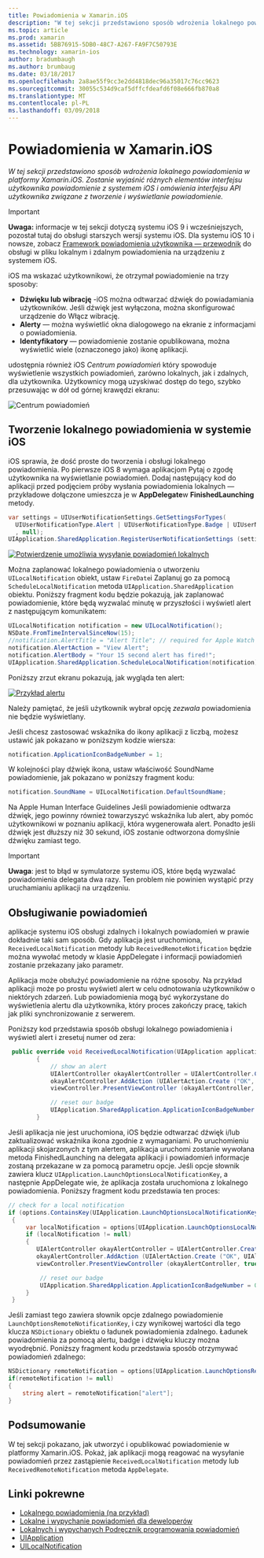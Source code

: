 ```yaml
---
title: Powiadomienia w Xamarin.iOS
description: "W tej sekcji przedstawiono sposób wdrożenia lokalnego powiadomienia w platformy Xamarin.iOS. Zostanie wyjaśnić różnych elementów interfejsu użytkownika powiadomienie z systemem iOS i omówienia interfejsu API użytkownika związane z tworzenie i wyświetlanie powiadomienie."
ms.topic: article
ms.prod: xamarin
ms.assetid: 5BB76915-5DB0-48C7-A267-FA9F7C50793E
ms.technology: xamarin-ios
author: bradumbaugh
ms.author: brumbaug
ms.date: 03/18/2017
ms.openlocfilehash: 2a8ae55f9cc3e2dd4818dec96a35017c76cc9623
ms.sourcegitcommit: 30055c534d9caf5dffcfdeafd6f08e666fb870a8
ms.translationtype: MT
ms.contentlocale: pl-PL
ms.lasthandoff: 03/09/2018
---
```

# <a name="notifications-in-xamarinios"></a>Powiadomienia w Xamarin.iOS

_W tej sekcji przedstawiono sposób wdrożenia lokalnego powiadomienia w platformy Xamarin.iOS. Zostanie wyjaśnić różnych elementów interfejsu użytkownika powiadomienie z systemem iOS i omówienia interfejsu API użytkownika związane z tworzenie i wyświetlanie powiadomienie._

> [!IMPORTANT]
> **Uwaga:** informacje w tej sekcji dotyczą systemu iOS 9 i wcześniejszych, pozostał tutaj do obsługi starszych wersji systemu iOS. Dla systemu iOS 10 i nowsze, zobacz [Framework powiadomienia użytkownika — przewodnik](~/ios/platform/user-notifications/index.md) do obsługi w pliku lokalnym i zdalnym powiadomienia na urządzeniu z systemem iOS.

iOS ma wskazać użytkownikowi, że otrzymał powiadomienie na trzy sposoby:

-  **Dźwięku lub wibrację** -iOS można odtwarzać dźwięk do powiadamiania użytkowników. Jeśli dźwięk jest wyłączona, można skonfigurować urządzenie do Włącz wibrację.
-  **Alerty** — można wyświetlić okna dialogowego na ekranie z informacjami o powiadomienia.
-  **Identyfikatory** — powiadomienie zostanie opublikowana, można wyświetlić wiele (oznaczonego jako) ikonę aplikacji.


udostępnia również iOS *Centrum powiadomień* który spowoduje wyświetlenie wszystkich powiadomień, zarówno lokalnych, jak i zdalnych, dla użytkownika. Użytkownicy mogą uzyskiwać dostęp do tego, szybko przesuwając w dół od górnej krawędzi ekranu:

 ![](local-notifications-in-ios-images/image13.png "Centrum powiadomień")

## <a name="creating-local-notifications-in-ios"></a>Tworzenie lokalnego powiadomienia w systemie iOS

iOS sprawia, że dość proste do tworzenia i obsługi lokalnego powiadomienia.
Po pierwsze iOS 8 wymaga aplikacjom Pytaj o zgodę użytkownika na wyświetlanie powiadomień. Dodaj następujący kod do aplikacji przed podjęciem próby wysłania powiadomienia lokalnych — przykładowe dołączone umieszcza je w **AppDelegate**w **FinishedLaunching** metody.

```csharp
var settings = UIUserNotificationSettings.GetSettingsForTypes(
  UIUserNotificationType.Alert | UIUserNotificationType.Badge | UIUserNotificationType.Sound
  , null);
UIApplication.SharedApplication.RegisterUserNotificationSettings (settings);
```

  [![](local-notifications-in-ios-images/image0-sml.png "Potwierdzenie umożliwia wysyłanie powiadomień lokalnych")](local-notifications-in-ios-images/image0.png#lightbox)

Można zaplanować lokalnego powiadomienia o utworzeniu `UILocalNotification` obiekt, ustaw `FireDate`i Zaplanuj go za pomocą `ScheduleLocalNotification` metoda `UIApplication.SharedApplication` obiektu. Poniższy fragment kodu będzie pokazują, jak zaplanować powiadomienie, które będą wyzwalać minutę w przyszłości i wyświetl alert z następującym komunikatem:

```csharp
UILocalNotification notification = new UILocalNotification();
NSDate.FromTimeIntervalSinceNow(15);
//notification.AlertTitle = "Alert Title"; // required for Apple Watch notifications
notification.AlertAction = "View Alert";
notification.AlertBody = "Your 15 second alert has fired!";
UIApplication.SharedApplication.ScheduleLocalNotification(notification);
```

Poniższy zrzut ekranu pokazują, jak wygląda ten alert:

  [![](local-notifications-in-ios-images/image2-sml.png "Przykład alertu")](local-notifications-in-ios-images/image2.png#lightbox)

Należy pamiętać, że jeśli użytkownik wybrał opcję *zezwala* powiadomienia nie będzie wyświetlany.

Jeśli chcesz zastosować wskaźnika do ikony aplikacji z liczbą, możesz ustawić jak pokazano w poniższym kodzie wiersza:

```csharp
notification.ApplicationIconBadgeNumber = 1;
```

W kolejności play dźwięk ikona, ustaw właściwość SoundName powiadomienie, jak pokazano w poniższy fragment kodu:

```csharp
notification.SoundName = UILocalNotification.DefaultSoundName;
```

Na Apple Human Interface Guidelines Jeśli powiadomienie odtwarza dźwięk, jego powinny również towarzyszyć wskaźnika lub alert, aby pomóc użytkownikowi w poznaniu aplikacji, która wygenerowała alert. Ponadto jeśli dźwięk jest dłuższy niż 30 sekund, iOS zostanie odtworzona domyślnie dźwięku zamiast tego.

> [!IMPORTANT]
> **Uwaga**: jest to błąd w symulatorze systemu iOS, które będą wyzwalać powiadomienia delegata dwa razy. Ten problem nie powinien wystąpić przy uruchamianiu aplikacji na urządzeniu.

## <a name="handling-notifications"></a>Obsługiwanie powiadomień

aplikacje systemu iOS obsługi zdalnych i lokalnych powiadomień w prawie dokładnie taki sam sposób. Gdy aplikacja jest uruchomiona, `ReceivedLocalNotification` metody lub `ReceivedRemoteNotification` będzie można wywołać metody w klasie AppDelegate i informacji powiadomień zostanie przekazany jako parametr.

Aplikacja może obsłużyć powiadomienie na różne sposoby. Na przykład aplikacji może po prostu wyświetl alert w celu odnotowania użytkowników o niektórych zdarzeń. Lub powiadomienia mogą być wykorzystane do wyświetlenia alertu dla użytkownika, który proces zakończy pracę, takich jak pliki synchronizowanie z serwerem.

Poniższy kod przedstawia sposób obsługi lokalnego powiadomienia i wyświetl alert i zresetuj numer od zera:

```csharp
 public override void ReceivedLocalNotification(UIApplication application, UILocalNotification notification)
        {
            // show an alert
            UIAlertController okayAlertController = UIAlertController.Create (notification.AlertAction, notification.AlertBody, UIAlertControllerStyle.Alert);
            okayAlertController.AddAction (UIAlertAction.Create ("OK", UIAlertActionStyle.Default, null));
            viewController.PresentViewController (okayAlertController, true, null);

            // reset our badge
            UIApplication.SharedApplication.ApplicationIconBadgeNumber = 0;
        }
```

Jeśli aplikacja nie jest uruchomiona, iOS będzie odtwarzać dźwięk i/lub zaktualizować wskaźnika ikona zgodnie z wymaganiami. Po uruchomieniu aplikacji skojarzonych z tym alertem, aplikacja uruchomi zostanie wywołana metoda FinishedLaunching na delegata aplikacji i powiadomień informacje zostaną przekazane w za pomocą parametru opcje. Jeśli opcje słownik zawiera klucz `UIApplication.LaunchOptionsLocalNotificationKey`, a następnie AppDelegate wie, że aplikacja została uruchomiona z lokalnego powiadomienia. Poniższy fragment kodu przedstawia ten proces:

```csharp
// check for a local notification
if (options.ContainsKey(UIApplication.LaunchOptionsLocalNotificationKey))
 {
     var localNotification = options[UIApplication.LaunchOptionsLocalNotificationKey] as UILocalNotification;
     if (localNotification != null)
     {
        UIAlertController okayAlertController = UIAlertController.Create (localNotification.AlertAction, localNotification.AlertBody, UIAlertControllerStyle.Alert);
        okayAlertController.AddAction (UIAlertAction.Create ("OK", UIAlertActionStyle.Default, null));
        viewController.PresentViewController (okayAlertController, true, null);

         // reset our badge
         UIApplication.SharedApplication.ApplicationIconBadgeNumber = 0;
     }
 }
```

Jeśli zamiast tego zawiera słownik opcje zdalnego powiadomienie `LaunchOptionsRemoteNotificationKey`, i czy wynikowej wartości dla tego klucza `NSDictionary` obiektu o ładunek powiadomienia zdalnego. Ładunek powiadomienia za pomocą alertu, badge i dźwięku kluczy można wyodrębnić. Poniższy fragment kodu przedstawia sposób otrzymywać powiadomień zdalnego:

```csharp
NSDictionary remoteNotification = options[UIApplication.LaunchOptionsRemoteNotificationKey];
if(remoteNotification != null)
{
    string alert = remoteNotification["alert"];
}
```

## <a name="summary"></a>Podsumowanie

W tej sekcji pokazano, jak utworzyć i opublikować powiadomienie w platformy Xamarin.iOS. Pokaż, jak aplikacji mogą reagować na wysyłanie powiadomień przez zastąpienie `ReceivedLocalNotification` metody lub `ReceivedRemoteNotification` metoda `AppDelegate`.


## <a name="related-links"></a>Linki pokrewne

- [Lokalnego powiadomienia (na przykład)](https://developer.xamarin.com/samples/monotouch/LocalNotifications)
- [Lokalne i wypychanie powiadomień dla deweloperów](https://developer.apple.com/notifications/)
- [Lokalnych i wypychanych Podręcznik programowania powiadomień](https://developer.apple.com/library/prerelease/content/documentation/NetworkingInternet/Conceptual/RemoteNotificationsPG/)
- [UIApplication](http://iosapi.xamarin.com/?link=T%3aMonoTouch.UIKit.UIApplication)
- [UILocalNotification](http://iosapi.xamarin.com/?link=T%3aMonoTouch.UIKit.UILocalNotification)
